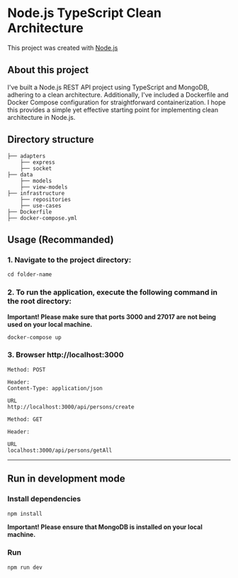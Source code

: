 # Node.js TypeScript Clean Architecture
This project was created with [Node.js](https://nodejs.org/en)

## About this project

I've built a Node.js REST API project using TypeScript and MongoDB, adhering to a clean architecture. Additionally, I've included a Dockerfile and Docker Compose configuration for straightforward containerization. I hope this provides a simple yet effective starting point for implementing clean architecture in Node.js.


## Directory structure
    ├── adapters
        ├── express
        ├── socket
    ├── data
        ├── models
        ├── view-models
    ├── infrastructure
        ├── repositories
        ├── use-cases
    ├── Dockerfile
    ├── docker-compose.yml


## Usage (Recommanded)

### 1. Navigate to the project directory:
```
cd folder-name
```

### 2. To run the application, execute the following command in the root directory:

**Important! Please make sure that ports 3000 and 27017 are not being used on your local machine.**

```
docker-compose up
```
### 3. Browser http://localhost:3000

```
Method: POST

Header: 
Content-Type: application/json

URL
http://localhost:3000/api/persons/create
```

```
Method: GET

Header: 

URL
localhost:3000/api/persons/getAll
```

---

## Run in development mode

### Install dependencies
```
npm install
```
**Important! Please ensure that MongoDB is installed on your local machine.**

### Run

```
npm run dev
```
